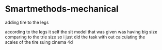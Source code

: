 # Smartmethods-mechanical
adding tire to the legs 

according to the legs it self the slt model that was given was having big size comparing to the trie size so i just did the task with out calculating the scales of the tire suing cinema 4d
